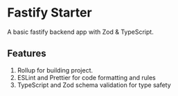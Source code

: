# Fastify Starter

A basic fastify backend app with Zod & TypeScript.

## Features

1. Rollup for building project.
2. ESLint and Prettier for code formatting and rules
3. TypeScript and Zod schema validation for type safety
